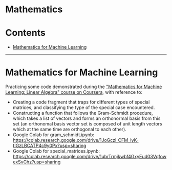 # Mathematics

Contents
=======================

* [Mathematics for Machine Learning](#mathematics-for-machine-learning)


-----------------------------------------------------------------------------------------------------------

# Mathematics for Machine Learning

Practicing  some code demonstrated during the ["Mathematics for Machine Learning: Linear Algebra" course on Coursera](https://www.coursera.org/learn/linear-algebra-machine-learning/home/welcome), with reference to:

* Creating a code fragment that traps for different types of special matrices, and classifying the type of the special case encountered.
* Constructing a function that follows the Gram-Schmidt procedure, which takes a list of vectors and forms an orthonormal basis from this set (an orthonomal basis vector set is composed of unit length vectors which at the same time are orthogonal to each other).
* Google Colab for gram_schmidt.ipynb: https://colab.research.google.com/drive/1JoGczl_CFM_lyK-tIGzLBCATP4c9y0Px?usp=sharing
* Google Colab for special_matrices.ipynb: https://colab.research.google.com/drive/1ubrTrmjkwbf4GxyEud03VqfowexSvChz?usp=sharing
